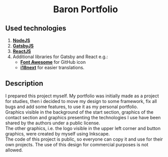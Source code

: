 <h1 align="center">
  Baron Portfolio
</h1>

## Used technologies

1.  [**NodeJS**](https://nodejs.org/en/docs/)
2.  [**GatsbyJS**](https://www.gatsbyjs.com/docs/)
3.  [**ReactJS**](https://reactjs.org/docs/getting-started.html)
4.  Additional libraries for Gatsby and React e.g.:
    * [**Font Awesome**](https://fontawesome.com/v5.15/how-to-use/on-the-web/using-with/react) for GitHub icon
    * [**i18next**](https://www.i18next.com) for easier translations.

## Description
I prepared this project myself. My portfolio was initially made as a project for studies, then i decided to move my design to some framework, fix all bugs and add some features, to use it as my personal portfolio.<br/>
Graphics visible in the background of the start section, graphics of the contact section and graphics presenting the technologies I use have been shared by the authors under a public license.<br/>
The other graphics, i.e. the logo visible in the upper left corner and button graphics, were created by myself using Inkscape.<br/>
The code of this project is public, so everyone can copy it and use for their own projects. The use of this design for commercial purposes is not allowed.
